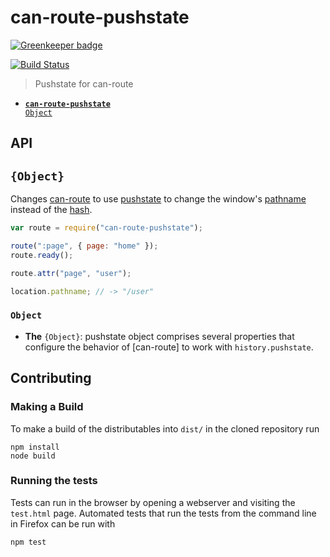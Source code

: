 # can-route-pushstate

[![Greenkeeper badge](https://badges.greenkeeper.io/canjs/can-route-pushstate.svg)](https://greenkeeper.io/)

[![Build Status](https://travis-ci.org/canjs/can-route-pushstate.png?branch=master)](https://travis-ci.org/canjs/can-route-pushstate)

> Pushstate for can-route


- <code>[__can-route-pushstate__ Object](#can-route-pushstate-object)</code>

## API

##  `{Object}`

Changes [can-route](https://github.com/canjs/can-route) to use [pushstate](https://developer.mozilla.org/en-US/docs/Web/Guide/API/DOM/Manipulating_the_browser_history)
to change the window's [pathname](https://developer.mozilla.org/en-US/docs/Web/API/URLUtils.pathname) instead
of the [hash](https://developer.mozilla.org/en-US/docs/Web/API/URLUtils.hash).

```js
var route = require("can-route-pushstate");

route(":page", { page: "home" });
route.ready();

route.attr("page", "user");

location.pathname; // -> "/user"
```




### <code>Object</code>

- __The__ <code>{Object}</code>:
  pushstate object comprises several properties that configure the behavior of [can-route] to work with `history.pushstate`.
  
## Contributing

### Making a Build

To make a build of the distributables into `dist/` in the cloned repository run

```
npm install
node build
```

### Running the tests

Tests can run in the browser by opening a webserver and visiting the `test.html` page.
Automated tests that run the tests from the command line in Firefox can be run with

```
npm test
```
